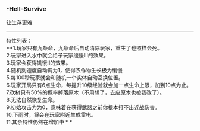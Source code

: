 ### -Hell-Survive
让生存更难

---
特性列表：  
**1.玩家只有九条命，九条命后自动清除玩家，重生了也照样会死。     
2.玩家进入水中就会给予玩家缓慢III的效果。   
3.玩家会获得饥饿II的效果。     
4.随机刻速度自动调为1，使得农作物生长极为缓慢    
5.每100秒玩家就会和随机一个实体自动互换位置。   
6.玩家开局只有6点生命，每提升10级经验就会加一点生命上限，加到10点为止。   
7.砍树只有50%的概率掉落原木（不用想了，去皮原木也被我改了）。   
8.无法自然恢复生命。   
9.初始攻击力为0，意味着在获得武器之前你根本打不出近战伤害。   
10.下雨时，将会在玩家附近生成雷电。   
11.其余特性仍然在增加中  * *
